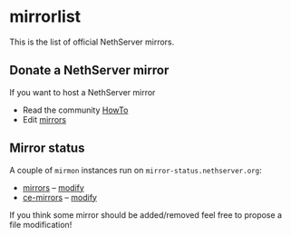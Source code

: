 # mirrorlist

This is the list of official NethServer mirrors. 

## Donate a NethServer mirror

If you want to host a NethServer mirror 

* Read the community [HowTo](https://community.nethserver.org/t/how-to-create-your-own-nethserver-mirror/344)
* Edit [mirrors](https://github.com/NethServer/mirrorlist/edit/master/mirrors)

## Mirror status

A couple of `mirmon` instances run on `mirror-status.nethserver.org`:

* [mirrors](http://mirror-status.nethserver.org/) &ndash; [modify](https://github.com/NethServer/mirrorlist/edit/master/mirrors)
* [ce-mirrors](http://mirror-status.nethserver.org/centos.html) &ndash; [modify](https://github.com/NethServer/mirrorlist/edit/master/ce-mirrors)

If you think some mirror should be added/removed feel free to propose a file modification!
